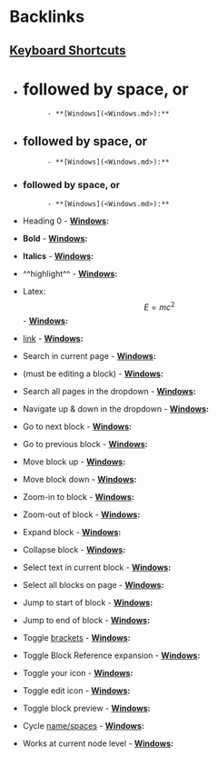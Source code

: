 
# Backlinks
## [Keyboard Shortcuts](<Keyboard Shortcuts.md>)
- # followed by space, or
            - **[Windows](<Windows.md>):**

- ## followed by space, or
            - **[Windows](<Windows.md>):**

- ### followed by space, or
            - **[Windows](<Windows.md>):**

- Heading 0 
            - **[Windows](<Windows.md>):**

- **Bold**
            - **[Windows](<Windows.md>):**

- __Italics__
            - **[Windows](<Windows.md>):**

- ^^highlight^^
            - **[Windows](<Windows.md>):**

- Latex: $$E = mc^2$$
            - **[Windows](<Windows.md>):**

- [link](https://www.example.com)
            - **[Windows](<Windows.md>):**

- Search in current page
                - **[Windows](<Windows.md>):**

- (must be editing a block)
                - **[Windows](<Windows.md>):**

- Search all pages in the dropdown
                - **[Windows](<Windows.md>):**

- Navigate up & down in the dropdown
                - **[Windows](<Windows.md>):**

- Go to next block
            - **[Windows](<Windows.md>):**

- Go to previous block
            - **[Windows](<Windows.md>):**

- Move block up
            - **[Windows](<Windows.md>):**

- Move block down
            - **[Windows](<Windows.md>):**

- Zoom-in to block
            - **[Windows](<Windows.md>):**

- Zoom-out of block
            - **[Windows](<Windows.md>):**

- Expand block
            - **[Windows](<Windows.md>):**

- Collapse block
            - **[Windows](<Windows.md>):**

- Select text in current block
            - **[Windows](<Windows.md>):**

- Select all blocks on page
            - **[Windows](<Windows.md>):**

- Jump to start of block
            - **[Windows](<Windows.md>):**

- Jump to end of block
            - **[Windows](<Windows.md>):**

- Toggle [brackets](<brackets.md>)
            - **[Windows](<Windows.md>):**

- Toggle Block Reference expansion
            - **[Windows](<Windows.md>):**

- Toggle your icon
            - **[Windows](<Windows.md>):**

- Toggle edit icon
            - **[Windows](<Windows.md>):**

- Toggle block preview
            - **[Windows](<Windows.md>):**

- Cycle [name/spaces](<name/spaces.md>)
            - **[Windows](<Windows.md>):**

- Works at current node level 
            - **[Windows](<Windows.md>):**

